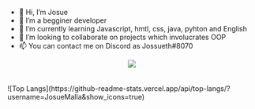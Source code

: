 - 👋 Hi, I’m Josue
- 👀 I’m a begginer developer
- 🌱 I’m currently learning Javascript, hmtl, css, java, pyhton and English
- 💞️ I’m looking to collaborate on projects which involucrates OOP
- 📫 You can contact me on Discord as Jossueth#8070

<div align="center">
  <img src="https://github-readme-stats.vercel.app/api?username=JosueMalla&show_icons=true&bg_color=000000&icon_color=ff8000" href="https://github.com/JosueMalla">
</div>
<br><br>
![Top Langs](https://github-readme-stats.vercel.app/api/top-langs/?username=JosueMalla&show_icons=true)
